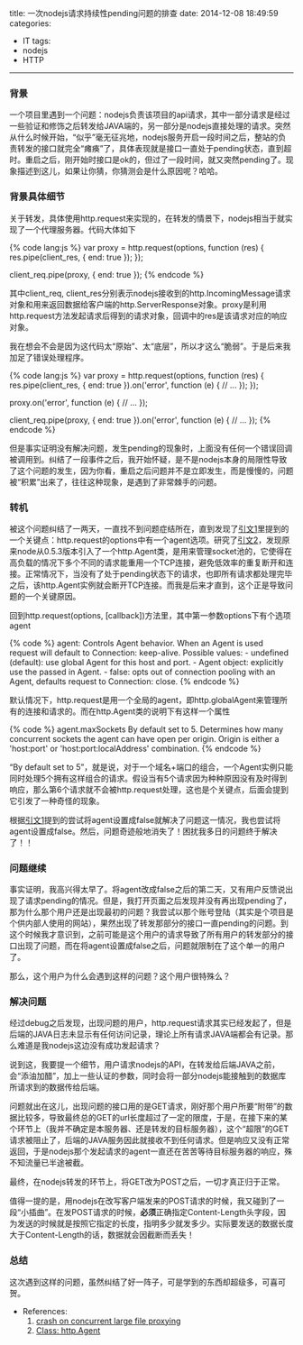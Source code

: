 title: 一次nodejs请求持续性pending问题的排查
date: 2014-12-08 18:49:59
categories:
- IT
tags:
- nodejs
- HTTP
---
### 背景
一个项目里遇到一个问题：nodejs负责该项目的api请求，其中一部分请求是经过一些验证和修饰之后转发给JAVA端的，另一部分是nodejs直接处理的请求。突然从什么时候开始，“似乎”毫无征兆地，nodejs服务开启一段时间之后，整站的负责转发的接口就完全“瘫痪”了，具体表现就是接口一直处于pending状态，直到超时。重启之后，刚开始时接口是ok的，但过了一段时间，就又突然pending了。现象描述到这儿，如果让你猜，你猜测会是什么原因呢？哈哈。

### 背景具体细节
关于转发，具体使用http.request来实现的，在转发的情景下，nodejs相当于就实现了一个代理服务器。代码大体如下

{% code lang:js %}
var proxy = http.request(options, function (res) {
    res.pipe(client_res, {
      end: true
    });
});

client_req.pipe(proxy, {
    end: true
});
{% endcode %}

其中client_req, client_res分别表示nodejs接收到的http.IncomingMessage请求对象和用来返回数据给客户端的http.ServerResponse对象。proxy是利用http.request方法发起请求后得到的请求对象，回调中的res是该请求对应的响应对象。

我在想会不会是因为这代码太“原始”、太“底层”，所以才这么“脆弱”。于是后来我加足了错误处理程序。

<!--more-->

{% code lang:js %}
var proxy = http.request(options, function (res) {
    res.pipe(client_res, {
      end: true
    }).on('error', function (e) {
        // ...
    });
});

proxy.on('error', function (e) {
    // ...
});

client_req.pipe(proxy, {
    end: true
}).on('error', function (e) {
    // ...
});
{% endcode %}

但是事实证明没有解决问题，发生pending的现象时，上面没有任何一个错误回调被调用到。纠结了一段事件之后，我开始怀疑，是不是nodejs本身的局限性导致了这个问题的发生，因为你看，重启之后问题并不是立即发生，而是慢慢的，问题被“积累”出来了，往往这种现象，是遇到了非常棘手的问题。

### 转机

被这个问题纠结了一两天，一直找不到问题症结所在，直到发现了[引文1](https://github.com/joyent/node/issues/3536)里提到的一个关键点：http.request的options中有一个agent选项。研究了[引文2](http://nodejs.org/api/http.html#http_class_http_agent)，发现原来node从0.5.3版本引入了一个http.Agent类，是用来管理socket池的，它使得在高负载的情况下多个不同的请求能重用一个TCP连接，避免低效率的重复断开和连接。正常情况下，当没有了处于pending状态下的请求，也即所有请求都处理完毕之后，该http.Agent实例就会断开TCP连接。而我是后来才直到，这个正是导致问题的一个关键原因。

回到http.request(options, [callback])方法里，其中第一参数options下有个选项agent

{% code %}
agent: Controls Agent behavior. When an Agent is used request will default to Connection: keep-alive. Possible values:
    - undefined (default): use global Agent for this host and port.
    - Agent object: explicitly use the passed in Agent.
    - false: opts out of connection pooling with an Agent, defaults request to Connection: close.
{% endcode %}

默认情况下，http.request是用一个全局的agent，即http.globalAgent来管理所有的连接和请求的。而在http.Agent类的说明下有这样一个属性

{% code %}
agent.maxSockets
By default set to 5. Determines how many concurrent sockets the agent can have open per origin. Origin is either a 'host:port' or 'host:port:localAddress' combination.
{% endcode %}

“By default set to 5”，就是说，对于一个域名+端口的组合，一个Agent实例只能同时处理5个拥有这样组合的请求。假设当有5个请求因为种种原因没有及时得到响应，那么第6个请求就不会被http.request处理，这也是个关键点，后面会提到它引发了一种奇怪的现象。

根据[引文1](https://github.com/joyent/node/issues/3536)提到的尝试将agent设置成false就解决了问题这一情况，我也尝试将agent设置成false。然后，问题奇迹般地消失了！困扰我多日的问题终于解决了！！

### 问题继续

事实证明，我高兴得太早了。将agent改成false之后的第二天，又有用户反馈说出现了请求pending的情况。但是，我打开页面之后发现并没有再出现pending了，那为什么那个用户还是出现最初的问题？我尝试以那个账号登陆（其实是个项目是个供内部人使用的网站），果然出现了转发那部分的接口一直pending的问题。到这个时候我才意识到，之前可能是这个用户的请求导致了所有用户的转发部分的接口出现了问题，而在将agent设置成false之后，问题就限制在了这个单一的用户了。

那么，这个用户为什么会遇到这样的问题？这个用户很特殊么？

### 解决问题

经过debug之后发现，出现问题的用户，http.request请求其实已经发起了，但是后端的JAVA日志未显示有任何访问记录，理论上所有请求JAVA端都会有记录。那么难道是我nodejs这边没有成功发起请求？

说到这，我要提一个细节，用户请求nodejs的API，在转发给后端JAVA之前，会“添油加醋”，加上一些认证的参数，同时会将一部分nodejs能接触到的数据库所请求到的数据传给后端。

问题就出在这儿，出现问题的接口用的是GET请求，刚好那个用户所要“附带”的数据比较多，导致最终总的GET的url长度超过了一定的限度，于是，在接下来的某个环节上（我并不确定是本服务器、还是转发的目标服务器），这个“超限”的GET请求被阻止了，后端的JAVA服务因此就接收不到任何请求。但是响应又没有正常返回，于是nodejs那个发起请求的agent一直还在苦苦等待目标服务器的响应，殊不知流量已半途被截。

最终，在nodejs转发的环节上，将GET改为POST之后，一切才真正归于正常。

值得一提的是，用nodejs在改写客户端发来的POST请求的时候，我又碰到了一段“小插曲”。在发POST请求的时候，**必须**正确指定Content-Length头字段，因为发送的时候就是按照它指定的长度，指明多少就发多少。实际要发送的数据长度大于Content-Length的话，数据就会因截断而丢失！

### 总结

这次遇到这样的问题，虽然纠结了好一阵子，可是学到的东西却超级多，可喜可贺。

- References:
	1. [crash on concurrent large file proxying](https://github.com/joyent/node/issues/3536)
	2. [Class: http.Agent](http://nodejs.org/api/http.html#http_class_http_agent)